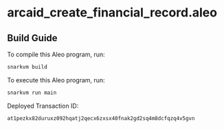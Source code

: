# arcaid_create_financial_record.aleo

## Build Guide

To compile this Aleo program, run:

```bash
snarkvm build
```

To execute this Aleo program, run:

```bash
snarkvm run main
```

Deployed Transaction ID:

```bash
at1pezkx82duruxz092hqatj2qecx6zxsx40fnak2gd2sq4m8dcfqzq4v5gvn
```
